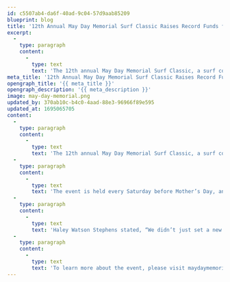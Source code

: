 ```yaml
---
id: c5507ab4-da6f-40ad-9c04-57d9aab85209
blueprint: blog
title: '12th Annual May Day Memorial Surf Classic Raises Record Funds for Halifax Health Foundation'
excerpt:
  -
    type: paragraph
    content:
      -
        type: text
        text: 'The 12th annual May Day Memorial Surf Classic, a surf competition created to raise awareness of heart disease, was held Saturday, May 7th at the Flagler Beach Municipal Pier.'
meta_title: '12th Annual May Day Memorial Surf Classic Raises Record Funds | Halifax Health'
opengraph_title: '{{ meta_title }}'
opengraph_description: '{{ meta_description }}'
image: may-day-memorial.png
updated_by: 370ab10c-b4c0-4aad-88e3-96966f89e595
updated_at: 1695065705
content:
  -
    type: paragraph
    content:
      -
        type: text
        text: 'The 12th annual May Day Memorial Surf Classic, a surf competition created to raise awareness of heart disease, was held Saturday, May 7th at the Flagler Beach Municipal Pier. The surfing tournament is held annually in memory of Dollie Sue Watson, who was an intensive care unit nurse for Halifax Health. The event’s organizer, Haley Watson Stephens, lost her 46 year old mother, Dollie Sue Watson, to heart disease on December 29, 2006. This year, the event raised $17,670, the most money raised thus far from the event. Money raised from the surf classic go to Halifax Health – Foundation’s Center for Cardiology fund which provides new equipment and technology for the hospital’s cardiovascular unit.'
  -
    type: paragraph
    content:
      -
        type: text
        text: 'The event is held every Saturday before Mother’s Day, and includes a ‘Surf Mom’ session and a ‘Minnow’ session for the little ones. The official competition sessions include different age groups of men’s and women’s longboard and short board competition. This year, the event was brought back to Flagler Beach, the hometown of the Watson family. Mayor of Flagler Beach, Suzie Johnson, joined in on the competition as a first time competitive surfer.'
  -
    type: paragraph
    content:
      -
        type: text
        text: 'Haley Watson Stephens stated, “We didn’t just set a new record…we shattered it! My heart is simply overflowing with gratitude and I can’t thank everyone involved enough for the success. I feel so fortunate for the continued support from Halifax Health, and think it is simply incredible that we as a community have access to world-class healthcare right here in our town. The fact that the funds raised will stay right here in our community, to help those in need, means the most to me.”'
  -
    type: paragraph
    content:
      -
        type: text
        text: 'To learn more about the event, please visit maydaymemorialsurfclassic.com.'
---
```

